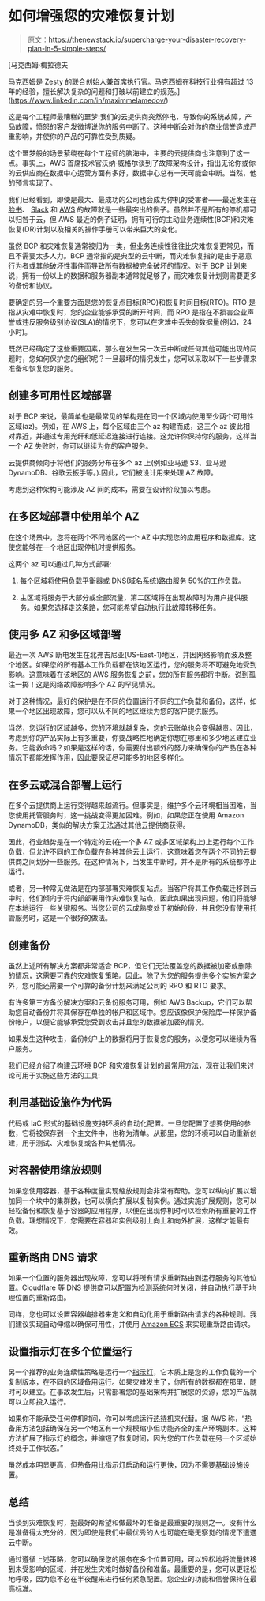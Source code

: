 # 如何增强您的灾难恢复计划

> 原文：<https://thenewstack.io/supercharge-your-disaster-recovery-plan-in-5-simple-steps/>

[](https://www.linkedin.com/in/maximmelamedov/)

 [马克西姆·梅拉德夫

马克西姆是 Zesty 的联合创始人兼首席执行官。马克西姆在科技行业拥有超过 13 年的经验，擅长解决复杂的问题和打破以前建立的规范。](https://www.linkedin.com/in/maximmelamedov/) [](https://www.linkedin.com/in/maximmelamedov/)

这是每个工程师最糟糕的噩梦:我们的云提供商突然停电，导致你的系统故障，产品故障，愤怒的客户发微博说你的服务中断了。这种中断会对你的商业信誉造成严重影响，并使你的产品的可靠性受到质疑。

这个噩梦般的场景萦绕在每个工程师的脑海中，主要的云提供商也注意到了这一点。事实上，AWS 首席技术官沃纳·威格尔谈到了故障架构设计，指出无论你或你的云供应商在数据中心运营方面有多好，数据中心总有一天可能会中断。当然，他的预言实现了。

我们已经看到，即使是最大、最成功的公司也会成为停机的受害者——最近发生在[脸书](https://www.theguardian.com/technology/2021/oct/05/facebook-outage-what-went-wrong-and-why-did-it-take-so-long-to-fix)、 [Slack](https://www.theverge.com/2021/9/30/22702876/slack-is-down-outage-morning-disruption-work-chat) 和 [AWS](https://techcrunch.com/2021/12/22/aws-just-cant-catch-a-break/) 的故障就是一些最突出的例子。虽然并不是所有的停机都可以归咎于云，但 AWS 最近的例子证明，拥有可行的主动业务连续性(BCP)和灾难恢复(DR)计划以及相关的操作手册可以带来巨大的变化。

虽然 BCP 和灾难恢复通常被归为一类，但业务连续性往往比灾难恢复更常见，而且不需要太多人力。BCP 通常指的是典型的云中断，而灾难恢复指的是由于恶意行为者或其他破坏性事件而导致所有数据被完全破坏的情况。对于 BCP 计划来说，拥有一份以上的数据和服务器副本通常就足够了，而灾难恢复计划则需要更多的备份和协议。

要确定的另一个重要方面是您的恢复点目标(RPO)和恢复时间目标(RTO)。RTO 是指从灾难中恢复时，您的企业能够承受的断开时间，而 RPO 是指在不损害企业声誉或违反服务级别协议(SLA)的情况下，您可以在灾难中丢失的数据量(例如，24 小时)。

既然已经确定了这些重要因素，那么在发生另一次云中断或任何其他可能出现的问题时，您如何保护您的组织呢？一旦最坏的情况发生，您可以采取以下一些步骤来准备和恢复您的服务。

## 创建多可用性区域部署

对于 BCP 来说，最简单也是最常见的架构是在同一个区域内使用至少两个可用性区域(az)。例如，在 AWS 上，每个区域由三个 az 构建而成，这三个 az 彼此相对靠近，并通过专用光纤和低延迟连接进行连接。这允许你保持你的服务，这样当一个 AZ 失败时，你可以继续为你的客户服务。

云提供商倾向于将他们的服务分布在多个 az 上(例如亚马逊 S3、亚马逊 DynamoDB、谷歌云扳手等。).因此，它们被设计用来处理 AZ 故障。

考虑到这种架构可能涉及 AZ 间的成本，需要在设计阶段加以考虑。

## 在多区域部署中使用单个 AZ

在这个场景中，您将在两个不同地区的一个 AZ 中实现您的应用程序和数据库。这使您能够在一个地区出现停机时提供服务。

这两个 az 可以通过几种方式部署:

1.  每个区域将使用负载平衡器或 DNS(域名系统)路由服务 50%的工作负载。

2.  主区域将服务于大部分或全部流量，第二区域将在出现故障时为用户提供服务。如果您选择走这条路，您可能希望自动执行此故障转移任务。

## 使用多 AZ 和多区域部署

最近一次 AWS 断电发生在北弗吉尼亚(US-East-1)地区，并因网络影响而波及整个地区。如果您的所有基本工作负载都在该地区运行，您的服务将不可避免地受到影响。这意味着在该地区的 AWS 服务恢复之前，您的所有服务都将中断。说到孤注一掷！这是网络故障影响多个 AZ 的罕见情况。

对于这种情况，最好的保护是在不同的位置运行不同的工作负载和备份，这样，如果一个地区出现故障，您可以从不同的地区继续为您的客户提供服务。

当然，您运行的区域越多，您的环境就越复杂，您的云账单也会变得越贵。因此，考虑到你的产品实际上有多重要，你要战略性地确定你想在哪里和多少地区建立业务。它能救命吗？如果是这样的话，你需要付出额外的努力来确保你的产品在各种情况下都能发挥作用，因此要保证尽可能多的地区多样化。

## 在多云或混合部署上运行

在多个云提供商上运行变得越来越流行。但事实是，维护多个云环境相当困难，当您使用托管服务时，这一挑战变得更加困难。例如，如果您正在使用 Amazon DynamoDB，类似的解决方案无法通过其他云提供商获得。

因此，行业趋势是在一个特定的云(在一个多 AZ 或多区域架构上)上运行每个工作负载，但允许不同的工作负载在各种其他云上运行，这意味着您在两个不同的云提供商之间划分一些服务。在这种情况下，当发生中断时，并不是所有的系统都停止运行。

或者，另一种常见做法是在内部部署灾难恢复站点。当客户将其工作负载迁移到云中时，他们倾向于将内部部署用作灾难恢复站点，因此如果出现问题，他们将能够在本地运行一些关键服务。当您公司的云成熟度处于初始阶段，并且您没有使用托管服务时，这是一个很好的做法。

## 创建备份

虽然上述所有解决方案都非常适合 BCP，但它们无法覆盖您的数据被加密或删除的情况，这需要可靠的灾难恢复策略。因此，除了为您的服务提供多个实施方案之外，您可能还需要一个可靠的备份计划来满足公司的 RPO 和 RTO 要求。

有许多第三方备份解决方案和云备份服务可用，例如 AWS Backup，它们可以帮助您自动备份并将其保存在单独的帐户和区域中。您应该像保护保险库一样保护备份帐户，以便它能够承受您受到攻击并且您的数据被加密的情况。

如果发生这种攻击，备份帐户上的数据将用于恢复您的服务，以便您可以继续为客户服务。

我们已经介绍了构建云环境 BCP 和灾难恢复计划的最常用方法，现在让我们来讨论可用于实施这些方法的工具:

## 利用基础设施作为代码

代码或 IaC 形式的基础设施支持环境的自动化配置。一旦您配置了想要使用的参数，它将被保存到一个主文件中，也称为清单。从那里，您的环境可以自动重新创建，用于测试、灾难恢复或各种其他情况。

## 对容器使用缩放规则

如果您使用容器，基于各种度量实现缩放规则会非常有帮助。您可以纵向扩展以增加同一个块中的集群数，也可以横向扩展以复制实例。通过实施扩展规则，您可以轻松备份和恢复基于容器的应用程序，以便在出现停机时可以检索所有重要的工作负载。理想情况下，您需要在容器和实例级别上向上和向外扩展，这样才能最有效。

## 重新路由 DNS 请求

如果一个位置的服务器出现故障，您可以将所有请求重新路由到运行服务的其他位置。Cloudflare 等 DNS 提供商可以配置为检测系统何时关闭，并自动执行基于地理位置的重新路由。

同样，您也可以设置容器编排器来定义和自动化用于重新路由请求的各种规则。我们建议实现自动伸缩以确保可用性，并使用 [Amazon ECS](https://aws.amazon.com/ecs/) 来实现重新路由请求。

## 设置指示灯在多个位置运行

另一个推荐的业务连续性策略是运行一个[指示灯](https://aws.amazon.com/blogs/architecture/disaster-recovery-dr-architecture-on-aws-part-iii-pilot-light-and-warm-standby/)，它本质上是您的工作负载的一个复制版本，在不同的区域备用运行。如果灾难发生了，你所有的数据都在那里，随时可以建立。在事故发生后，只需部署您的基础架构并扩展您的资源，您的产品就可以立即投入运行。

如果你不能承受任何停机时间，你可以考虑运行[热待机](https://docs.aws.amazon.com/whitepapers/latest/disaster-recovery-workloads-on-aws/disaster-recovery-options-in-the-cloud.html)来代替。据 AWS 称，“热备用方法包括确保在另一个地区有一个规模缩小但功能齐全的生产环境副本。这种方法扩展了指示灯的概念，并缩短了恢复时间，因为您的工作负载在另一个区域始终处于工作状态。”

虽然成本明显更高，但热备用比指示灯启动和运行更快，因为不需要基础设施设置。

## 总结

当谈到灾难恢复时，抱最好的希望和做最坏的准备是最重要的规则之一。没有什么是准备得太充分的，因为即使是我们中最优秀的人也可能在毫无察觉的情况下遭遇云中断。

通过遵循上述策略，您可以确保您的服务在多个位置可用，可以轻松地将流量转移到未受影响的区域，并在发生灾难时做好备份和准备。最重要的是，您可以更轻松地呼吸，因为您不必在半夜醒来进行任何紧急配置。您企业的功能和信誉保持在最高标准。

<svg xmlns:xlink="http://www.w3.org/1999/xlink" viewBox="0 0 68 31" version="1.1"><title>Group</title> <desc>Created with Sketch.</desc></svg>